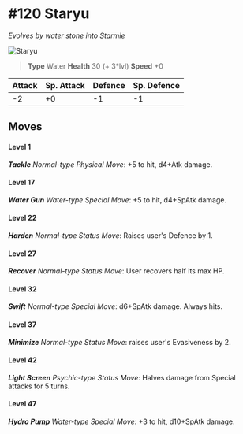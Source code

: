 # #120 Staryu
*Evolves by water stone into Starmie*

![Staryu](https://img.pokemondb.net/sprites/home/normal/1x/staryu.png)

> **Type** Water
> **Health** 30 (+ 3\*lvl)
> **Speed** +0

| Attack | Sp. Attack | Defence | Sp. Defence |
| ------ | ---------- | ------- | ----------- |
| -2 | +0 | -1 | -1 |

## Moves
#### Level 1

***Tackle** Normal-type Physical Move*: +5 to hit, d4+Atk damage. 
#### Level 17

***Water Gun** Water-type Special Move*: +5 to hit, d4+SpAtk damage. 
#### Level 22

***Harden** Normal-type Status Move*: Raises user's Defence by 1.
#### Level 27

***Recover** Normal-type Status Move*: User recovers half its max HP.
#### Level 32

***Swift** Normal-type Special Move*: d6+SpAtk damage. Always hits.
#### Level 37

***Minimize** Normal-type Status Move*: raises user's Evasiveness by 2.
#### Level 42

***Light Screen** Psychic-type Status Move*: Halves damage from Special attacks for 5 turns.
#### Level 47

***Hydro Pump** Water-type Special Move*: +3 to hit, d10+SpAtk damage. 

